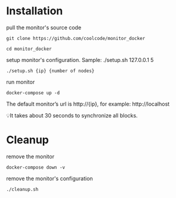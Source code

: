 # Installation

pull the monitor's source code

```
git clone https://github.com/coolcode/monitor_docker

cd monitor_docker
```

setup monitor's configuration. Sample: ./setup.sh 127.0.0.1 5

```
./setup.sh {ip} {number of nodes}
```

run monitor

```
docker-compose up -d
```

The default monitor’s url is http://{ip}, for example: http://localhost

💡It takes about 30 seconds to synchronize all blocks.

# Cleanup

remove the monitor

```
docker-compose down -v
```

remove the monitor's configuration

```
./cleanup.sh
```
